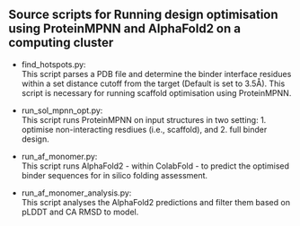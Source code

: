 ## Source scripts for Running design optimisation using ProteinMPNN and AlphaFold2 on a computing cluster

  - find_hotspots.py: \
    This script parses a PDB file and determine the binder interface residues within a set distance cutoff from the               target (Default is set to 3.5Å). This script is necessary for running scaffold optimisation using ProteinMPNN.
  
  - run_sol_mpnn_opt.py: \
    This script runs ProteinMPNN on input structures in two setting: 1. optimise non-interacting resdiues (i.e.,                  scaffold), and 2. full binder design.

  - run_af_monomer.py: \
    This script runs AlphaFold2 - within ColabFold - to predict the optimised binder sequences for in silico folding              assessment.
    
  - run_af_monomer_analysis.py: \
    This script analyses the AlphaFold2 predictions and filter them based on pLDDT and CA RMSD to model.


